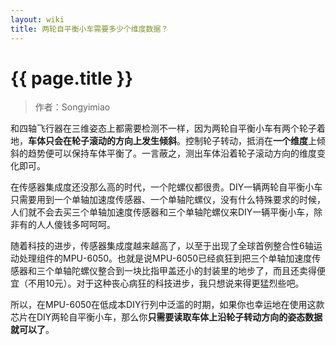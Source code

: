 ```yaml
---
layout: wiki
title: 两轮自平衡小车需要多少个维度数据？
---
```


# {{ page.title }}

> 作者：Songyimiao

和四轴飞行器在三维姿态上都需要检测不一样，因为两轮自平衡小车有两个轮子着地，**车体只会在轮子滚动的方向上发生倾斜**。控制轮子转动，抵消在**一个维度**上倾斜的趋势便可以保持车体平衡了。一言蔽之，测出车体沿着轮子滚动方向的维度变化即可。

在传感器集成度还没那么高的时代，一个陀螺仪都很贵。DIY一辆两轮自平衡小车只需要用到一个单轴加速度传感器、一个单轴陀螺仪，没有什么特殊要求的时候，人们就不会去买三个单轴加速度传感器和三个单轴陀螺仪来DIY一辆平衡小车，除非有的人人傻钱多呵呵呵。

随着科技的进步，传感器集成度越来越高了，以至于出现了全球首例整合性6轴运动处理组件的MPU-6050。也就是说MPU-6050已经疯狂到把三个单轴加速度传感器和三个单轴陀螺仪整合到一块比指甲盖还小的封装里的地步了，而且还卖得便宜（不用10元）。对于这种丧心病狂的科技进步，我只想说来得更猛烈些吧。

所以，在MPU-6050在低成本DIY行列中泛滥的时期，如果你也幸运地在使用这款芯片在DIY两轮自平衡小车，那么你**只需要读取车体上沿轮子转动方向的姿态数据就可以了**。